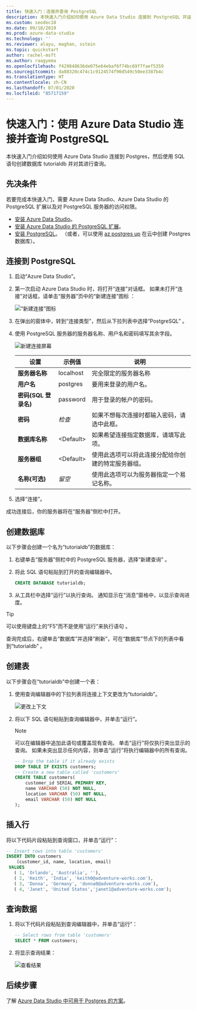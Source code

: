 ```yaml
---
title: 快速入门：连接并查询 PostgreSQL
description: 本快速入门介绍如何使用 Azure Data Studio 连接到 PostgreSQL 并运行查询
ms.custom: seodec18
ms.date: 09/18/2019
ms.prod: azure-data-studio
ms.technology: ''
ms.reviewer: alayu, maghan, sstein
ms.topic: quickstart
author: rachel-msft
ms.author: raagyema
ms.openlocfilehash: f429848636de075e64ebaf6f74bc69f7faef5359
ms.sourcegitcommit: da88320c474c1c9124574f90d549c50ee3387b4c
ms.translationtype: HT
ms.contentlocale: zh-CN
ms.lasthandoff: 07/01/2020
ms.locfileid: "85717159"
---
```

# <a name="quickstart-use-azure-data-studio-to-connect-and-query-postgresql"></a>快速入门：使用 Azure Data Studio 连接并查询 PostgreSQL

本快速入门介绍如何使用 Azure Data Studio 连接到 Postgres，然后使用 SQL 语句创建数据库 tutorialdb 并对其进行查询。

## <a name="prerequisites"></a>先决条件

若要完成本快速入门，需要 Azure Data Studio、Azure Data Studio 的 PostgreSQL 扩展以及对 PostgreSQL 服务器的访问权限。

- [安装 Azure Data Studio](download.md)。
- [安装 Azure Data Studio 的 PostgreSQL 扩展](postgres-extension.md)。
- [安装 PostgreSQL](https://www.postgresql.org/download/)。 （或者，可以使用 [az postgres up](https://docs.microsoft.com/azure/postgresql/quickstart-create-server-up-azure-cli) 在云中创建 Postgres 数据库）。 

## <a name="connect-to-postgresql"></a>连接到 PostgreSQL

1. 启动“Azure Data Studio”。

2. 第一次启动 Azure Data Studio 时，将打开“连接”对话框。 如果未打开“连接”对话框，请单击“服务器”页中的“新建连接”图标  ：

   ![“新建连接”图标](media/quickstart-postgresql/new-connection-icon.png)

3. 在弹出的窗体中，转到“连接类型”，然后从下拉列表中选择“PostgreSQL” 。


4. 使用 PostgreSQL 服务器的服务器名称、用户名和密码填写其余字段。 

   ![新建连接屏幕](media/quickstart-postgresql/new-connection-screen.png)  

   | 设置       | 示例值 | 说明 |
   | ------------ | ------------------ | ------------------------------------------------- | 
   | **服务器名称** | localhost | 完全限定的服务器名称 |
   | **用户名** | postgres | 要用来登录的用户名。 |
   | **密码(SQL 登录名)** | password | 用于登录的帐户的密码。 |
   | **密码** | *检查* | 如果不想每次连接时都输入密码，请选中此框。 |
   | **数据库名称** | \<Default\> | 如果希望连接指定数据库，请填写此项。 |
   | **服务器组** | \<Default\> | 使用此选项可以将此连接分配给你创建的特定服务器组。 | 
   | **名称(可选)** | *留空* | 使用此选项可以为服务器指定一个易记名称。 | 

5. 选择“连接”。 

成功连接后，你的服务器将在“服务器”侧栏中打开。


## <a name="create-a-database"></a>创建数据库

以下步骤会创建一个名为“tutorialdb”的数据库：

1. 右键单击“服务器”侧栏中的 PostgreSQL 服务器，选择“新建查询” 。

2. 将此 SQL 语句粘贴到打开的查询编辑器中。

   ```sql
   CREATE DATABASE tutorialdb;
   ```

3. 从工具栏中选择“运行”以执行查询。 通知显示在“消息”窗格中，以显示查询进度。

>[!TIP]
> 可以使用键盘上的“F5”而不是使用“运行”来执行语句 。

查询完成后，右键单击“数据库”并选择“刷新”，可在“数据库”节点下的列表中看到“tutorialdb”   。


## <a name="create-a-table"></a>创建表

 以下步骤会在“tutorialdb”中创建一个表：

1. 使用查询编辑器中的下拉列表将连接上下文更改为“tutorialdb”。 

   ![更改上下文](media/quickstart-postgresql/change-context.png)

2. 将以下 SQL 语句粘贴到查询编辑器中，并单击“运行”。 

   > [!NOTE]
   > 可以在编辑器中追加此语句或覆盖现有查询。 单击“运行”将仅执行突出显示的查询。 如果未突出显示任何内容，则单击“运行”将执行编辑器中的所有查询。

   ```sql
   -- Drop the table if it already exists
   DROP TABLE IF EXISTS customers;
   -- Create a new table called 'customers'
   CREATE TABLE customers(
       customer_id SERIAL PRIMARY KEY,
       name VARCHAR (50) NOT NULL,
       location VARCHAR (50) NOT NULL,
       email VARCHAR (50) NOT NULL
   );
   ```

## <a name="insert-rows"></a>插入行

将以下代码片段粘贴到查询窗口，并单击“运行”：

   ```sql
   -- Insert rows into table 'customers'
   INSERT INTO customers
       (customer_id, name, location, email)
    VALUES
      ( 1, 'Orlando', 'Australia', ''),
      ( 2, 'Keith', 'India', 'keith0@adventure-works.com'),
      ( 3, 'Donna', 'Germany', 'donna0@adventure-works.com'),
      ( 4, 'Janet', 'United States','janet1@adventure-works.com');
   ```

## <a name="query-the-data"></a>查询数据

1. 将以下代码片段粘贴到查询编辑器中，并单击“运行”：
   
   ```sql
   -- Select rows from table 'customers'
   SELECT * FROM customers; 
   ```

2. 将显示查询结果：

   ![查看结果](media/quickstart-postgresql/view-results.png)

## <a name="next-steps"></a>后续步骤

了解 [Azure Data Studio 中可用于 Postgres 的方案](postgres-extension.md)。 